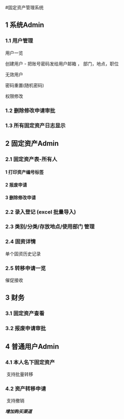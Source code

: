 #固定资产管理系统

## 1 系统Admin

### 1.1 用户管理

用户一览

创建用户 - 把账号密码发给用户邮箱 ， 部门，地点，职位

无效用户

密码重置(随机密码)

权限修改

### 1.2 删除修改申请审批

### 1.3 所有固定资产日志显示



## 2 固定资产Admin

### 2.1 固定资产表-所有人

#### 1 打印资产编号标签

#### 2 报废申请

#### 3 删除修改申请

### 2.2 录入登记 (excel 批量导入)

### 2.3 类别/分类/存放地点/使用部门 管理

### 2.4 固资详情

单个固资历史记录

### 2.5 转移申请一览

催促接收

## 3 财务

### 3.1 固定资产查看

### 3.2 报废申请审批

## 4 普通用户Admin

### 4.1 本人名下固定资产

​		支持批量转移

### 4.2 资产转移申请

​		支持撤销





***增加购买渠道***





